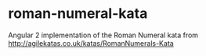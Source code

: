 # roman-numeral-kata
Angular 2 implementation of the Roman Numeral kata from http://agilekatas.co.uk/katas/RomanNumerals-Kata
